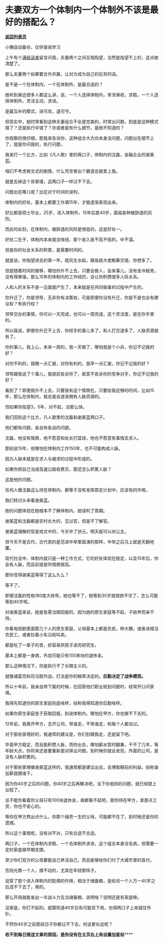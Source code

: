# 夫妻双方一个体制内一个体制外不该是最好的搭配么？

[**返回列表页**](/gzh/记忆承载3)

小懒自动备份，仅供查阅学习

上午有个[满级读者](http://mp.weixin.qq.com/s?__biz=MzkwMzQ1MzczOQ==&mid=2247484209&idx=1&sn=870feed45c5e2987c536f2e8e7395add&chksm=c0974e75f7e0c7639f4e6ab7a738ecc25401ca9040929f8126147d5c53fcf6e1fc6feaff8024&scene=21#wechat_redirect)留言问我，夫妻两个之间互相指望，当然是指望不上的，这点她清楚了。

那么夫妻两个如果要合作共赢，让对方成为自己的后背的话。

是不是一个在体制内，一个在体制外，是最合适的？

她听到身边很多人都这么讲，说，一个人选择体制内，旱涝保收，求稳，一个人选择体制外，灵活主动，求进。

是最互补的模式，进可攻，退可守。

但现实中，她时常看到这种夫妻组合不全是完美的，时常出问题，到底是这种模式错了？还是执行中错了？亦或者是有什么细节，是她不知道的？  

你观察的很仔细，那我来告诉你，这种组合大方向本身没问题，问题出在细节上了，就是你问我的，执行问题。

我来打一个比方，比如《凡人歌》里的两口子，体制内的沈磊，金融企业的谢美蓝。  

咱们不考虑爽文式的剧情，什么凭空冒出个霸道总裁爱上我。  

就是去掉这个背景墙，这两口子一样过不下去。  

问题出在哪儿呢？出在对于时间的误判。  

体制内的好处，基本上都要工作满15年，才能逐渐表现出来。  

好比都是硕士毕业，25岁，进入体制外，15年后是40岁，面临各种被辞退的风险。

而此时此刻，在体制内，被辞退的风险是很低的，这是好处一。

好处二在于，体制内本来就没啥钱，那个收入是不高不低的，中不溜。

但是你的社会关系的积累，是需要时间的。

就是说，你指望进去的第一年，就风生水起，跟各路大佬觥筹交错，你想多了。  

但是随着时间的推移，哪怕你升不上去，只要会做人，会来事儿，没有坐冷板凳，没有得罪谁。那么15年的体制内的工作经历，会让你积攒很多人际关系。

人和人的关系不是一见面就产生了，本来就是在共同做事的过程中产生的。  

你升迁了，你是领导，无非你有决策权，可是即便你没有升迁，你是不是也会有建议权？有执行权？  

领导交办的事情，你可以一天完成，也可以一周完成，这个灵活度，是在你手里的。  

所以我说，即便你升迁不上去，你经手的事儿多了，和人打交道多了，人脉资源就有了。

你的事儿，我上心，本来一周的，我一天做了，哪怕我是个小兵，你记不记我的好？

对你不利的，我晚一点汇报，对你有利的，我早一点汇报，你记不记我的好？

领导跟我说了个事儿，我提前告诉你了，故意不告诉你的竞争对手，你记不记我的好？  

看到了？即便我升不上去，只要我有这个情商在，只要给我足够的时间，比如15年，那么在体制内，我总是会逐渐拥有人脉资源的。  

但如果你指望3，5年，对不起，没那么快。  

我们回到这个比方，凡人歌里的沈磊和谢美蓝两口子。  

他们都有问题，各自有各自的问题。

沈磊，他没有情商，他不愿意和处长打篮球，他也不愿意有事情去求人。

那别说15年，他哪怕在体制内工作150年，也不可能构成人脉。

因为人脉本就是在求人与被求的过程中形成的。  

如果你把自己当成高速公路收费员，那还怎么积累人脉？

这是他的问题。  

任何人像沈磊这么待在体制内，都等于没有发挥原定计划中，应该有的作用。

我们转过头来看谢美蓝。  

她的问题体现在她根本不了解体制内，她误判了周期。  

谢美蓝和沈磊都是农村长大的，见过官，但是不了解官。  

谢美蓝理解的官是戏文中的，今天中了状元，明天就可以尚公主。

但今天不是古代，古代真的是范进中举里面演的那样，中举之后马上就是天翻地覆。  

现代社会中，体制内就只是一种工作方式，它的好处体现在稳定，以及15年后，你会有人脉，而且前提是你情商很高。

那你觉得谢美蓝等得了这么久么？

等不了。  

即便沈磊的性格180度大转弯，她也等不了，她等到30岁就按捺不住了，怎么可能等到40岁呢。  

对谢美蓝来说，她是急需当期回报的，因为她的原生家庭等不起，子欲养而亲不待。

你看电视剧里面那几个人的原生家庭，父母基本上都是农民，种大棚，或者进城当农民工，或者拉着小车沿街叫卖。  

都是吃了一辈子的苦，好容易供孩子读完研究生。

基本上都是一身病，外加可能只有100来块的退休金。  

那么这种情况下，你是执行不了长期主义的。  

就像诸葛亮和司马懿作战，打法是你的粮草决定的。**后勤决定了战争模型。**

所以十年前，我亲自带下属的时候，在回答他们职业规划问题时，经常开口问家境。  

我得先知道你的原生家庭到底啥样，俗称我得知道你后勤啥样。  

如果你原生家庭急于获取回报，别说体制内，哪怕在甲方，你也做不下去的。  

12年前，我离开甲方，去开公司，带谁走，不带谁走，和每个人都谈过。  

对于那些家境好的，我通常的建议是，你们别跟我走，还是留下吧。  

毕竟甲方稳定，而且能积攒人脉，而你出去，哪怕薪水暂时翻番，干不了几年，等年龄大点，你将来还是要重新面对择业问题。到时候你就会发现，外面的公司，是没有人脉积累的。

对于那些家境像谢美蓝这样的，我通常都是建议出去，去博取眼前的利益，俗称谁加薪就跟谁干。

因为你40岁之后的问题，你40岁之后再解决吧，当下你爸妈的问题，就已经提上议程了。  

总不能你看着你父母只有100块退休金，病都看不起吧，那你待在甲方，拿那点工资，你也不安心的。

等你在甲方熬出点什么，你那个操劳一生的父母，可能都不在了。到时候还是你的遗憾。

所以这个事情呢，没有对不对，只有合适不合适。  

两口子，一个在体制内求稳，一个去体制外求进，这个组合本身没毛病，但需要一定的家底做早期支撑。  

至少你们双方的父母要能自己养活自己，而且能够给你们付了大城市里的首付。  

否则光靠一个人，撑不动的，尤其在年轻那阵子。  

说穿了那个进入体制内的配偶的作用，相当于储备粮，是给另一个人万一40岁之后混不下去了，用的。

那么开局就能省出一半战斗力去当储备粮，说明啥？说明还是有家底嘛。  

没家底，你打不起的。就算知道40岁后有可能双下岗，也得两口子上来就往外扑。

不然你40岁之前那段日子你都过不下去，何谈更长远呢？

**收不到每日推送文章的原因，是你没有在主页右上角设置加星标******

